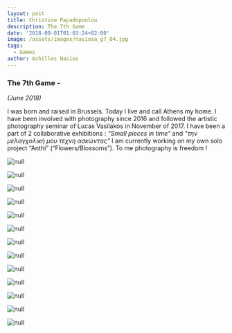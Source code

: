 ```yaml
---
layout: post
title: Christine Papadopoulou
description: The 7th Game
date: '2018-09-01T01:03:24+02:00'
image: /assets/images/nasiosa_g7_04.jpg
tags:
  - Games
author: Achilles Nasios
---
```

### The 7th Game -

_(June 2018)_

I was born and raised in Brussels. Today I live and call Athens my home. I have been involved with photography since 2016 and followed the artistic photography seminar of Lucas Vasilakos in November of 2017. I have been a part of 2 collaborative exhibitions : 
_"Small pieces in time"_ and _"την μελαγχολική μου τέχνη ασκώντας"_
I am currently working on my own solo project “Anthi” (“Flowers/Blossoms”). To me photography is freedom !

![null](/assets/images/papadopoulouch_g7_01.jpg)

![null](/assets/images/papadopoulouch_g7_02.jpg)

![null](/assets/images/papadopoulouch_g7_03.jpg)

![null](/assets/images/papadopoulouch_g7_04.jpg)

![null](/assets/images/papadopoulouch_g7_05.jpg)

![null](/assets/images/papadopoulouch_g7_06.jpg)

![null](/assets/images/papadopoulouch_g7_08.jpg)

![null](/assets/images/papadopoulouch_g7_07.jpg)

![null](/assets/images/papadopoulouch_g7_08.jpg)

![null](/assets/images/papadopoulouch_g7_09.jpg)

![null](/assets/images/papadopoulouch_g7_10.jpg)

![null](/assets/images/papadopoulouch_g7_11.jpg)

![null](/assets/images/papadopoulouch_g7_12.jpg)
